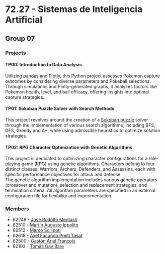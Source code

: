 # 72.27 - Sistemas de Inteligencia Artificial

## Group 07

### Projects
#### TP00: Introduction to Data Analysis
Utilizing [pandas](https://pandas.pydata.org/) and [Plotly](https://plotly.com/), this Python project assesses Pokemon capture outcomes by considering diverse parameters and Pokeball selections. Through simulations and Plotly-generated graphs, it analyzes factors like Pokemon health, level, and ball efficacy, offering insights into optimal capture strategies.

#### TP01: Sokoban Puzzle Solver with Search Methods
This project revolves around the creation of a [Sokoban puzzle](http://www.game-sokoban.com/) solver through the implementation of various search algorithms, including BFS, DFS, Greedy and A*, while using admissible heuristics to optimize solution strategies.

#### TP02: RPG Character Optimization with Genetic Algorithms
This project is dedicated to optimizing character configurations for a role-playing game (RPG) using genetic algorithms. Characters belong to four distinct classes: Warriors, Archers, Defenders, and Assassins, each with specific performance objectives for attack and defense.
<br> The genetic algorithm implementation includes various genetic operators (crossover and mutation), selection and replacement strategies, and termination criteria. All algorithm parameters are specified in an external configuration file for flexibility and experimentation.


### Members
- 62248 - [José Rodolfo Mentasti](https://github.com/JoseMenta)
- 62510 - [Martín Augusto Ippolito](https://github.com/martinippo01)
- 62512 - [Marco Scilipoti](https://github.com/Marco444)
- 62618 - [Axel Facundo Preiti Tasat](https://github.com/AxelPreitiT)
- 62500 - [Gastón Ariel Francois](https://github.com/francoisgaston)
- 62103 - [Tomás Gay Bare](https://github.com/tgaybare)
